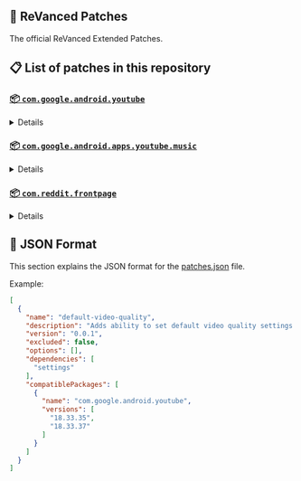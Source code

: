 ## 🧩 ReVanced Patches

The official ReVanced Extended Patches.

## 📋 List of patches in this repository

### [📦 `com.google.android.youtube`](https://play.google.com/store/apps/details?id=com.google.android.youtube)
<details>

| 💊 Patch | 📜 Description | 🏹 Target Version |
|:--------:|:--------------:|:-----------------:|
| `add-splash-animation` | Adds splash animation, which was removed in YT v18.19.36+. This patch cannot be used with 'custom-branding-icon' patch | 18.33.37 |
| `alternative-thumbnails` | Adds an option to replace video thumbnails with still image captures of the video. | 18.33.37 |
| `bypass-ambient-mode-restrictions` | Bypass ambient mode restrictions in battery saver mode. | 18.33.37 |
| `change-homepage` | Change home page to subscription feed. | 18.33.37 |
| `custom-branding-youtube-name` | Rename the YouTube app to the name specified in options.json. | 18.33.37 |
| `custom-branding-icon-mmt` | Changes the YouTube launcher icon to MMT. | 18.33.37 |
| `custom-branding-icon-revancify-blue` | Changes the YouTube launcher icon to Revancify Blue. | 18.33.37 |
| `custom-branding-icon-revancify-red` | Changes the YouTube launcher icon to Revancify Red. | 18.33.37 |
| `custom-double-tap-length` | Add 'double-tap to seek' value. | 18.33.37 |
| `custom-package-name` | Specifies the package name for YouTube and YT Music in the MicroG build. | all |
| `custom-playback-speed` | Adds more playback speed options. | 18.33.37 |
| `custom-seekbar-color` | Change seekbar color in video player and video thumbnails. | 18.33.37 |
| `default-playback-speed` | Adds ability to set default playback speed settings. | 18.33.37 |
| `default-video-quality` | Adds ability to set default video quality settings. | 18.33.37 |
| `disable-quic-protocol` | Disable CronetEngine's QUIC protocol. | 18.33.37 |
| `disable-shorts-on-startup` | Disables playing YouTube Shorts when launching YouTube. | 18.33.37 |
| `disable-auto-captions` | Disables forced auto captions. | 18.33.37 |
| `disable-haptic-feedback` | Disable haptic feedback when swiping. | 18.33.37 |
| `disable-hdr-video` | Disable HDR video. | 18.33.37 |
| `disable-landscape-mode` | Disable landscape mode when entering fullscreen. | 18.33.37 |
| `disable-pip-notification` | Disable pip notification when you first launch pip mode. | 18.33.37 |
| `enable-compact-controls-overlay` | Enables compact control overlay. | 18.33.37 |
| `enable-debug-logging` | Adds debugging options. | 18.33.37 |
| `enable-external-browser` | Open url outside the app in an external browser. | 18.33.37 |
| `enable-minimized-playback` | Enables minimized and background playback. | 18.33.37 |
| `enable-new-comment-popup-panels` | Enables a new type of comment popup panel in the shorts player. | 18.33.37 |
| `enable-new-splash-animation` | Enables a new type of splash animation. | 18.33.37 |
| `enable-new-thumbnail-preview` | Enables a new type of thumbnail preview. | 18.33.37 |
| `enable-old-quality-layout` | Enables the original quality flyout menu. | 18.33.37 |
| `enable-open-links-directly` | Skips over redirection URLs to external links. | 18.33.37 |
| `enable-seekbar-tapping` | Enables tap-to-seek on the seekbar of the video player. | 18.33.37 |
| `enable-tablet-mini-player` | Enables the tablet mini player layout. | 18.33.37 |
| `enable-tablet-navigation-bar` | Enables the tablet navigation bar. | 18.33.37 |
| `enable-time-stamps-speed` | Add the current playback speed in brackets next to the current time. | 18.33.37 |
| `enable-wide-search-bar` | Replaces the search icon with a wide search bar. This will hide the YouTube logo when active. | 18.33.37 |
| `force-opus-codec` | Forces the OPUS codec for audios. | 18.33.37 |
| `force-vp9-codec` | Forces the VP9 codec for videos. | 18.33.37 |
| `force-hide-player-button-background` | Force hides the background from the video player buttons. | 18.33.37 |
| `force-premium-heading` | Forces premium heading on the homepage. | 18.33.37 |
| `header-switch` | Add switch to change header. | 18.33.37 |
| `hide-account-menu` | Hide account menu elements. | 18.33.37 |
| `hide-auto-player-popup-panels` | Hide automatic popup panels (playlist or live chat) on video player. | 18.33.37 |
| `hide-autoplay-button` | Hides the autoplay button in the video player. | 18.33.37 |
| `hide-autoplay-preview` | Hides the autoplay preview container in the fullscreen. | 18.33.37 |
| `hide-button-container` | Adds the options to hide action buttons under a video. | 18.33.37 |
| `hide-captions-button` | Hides the captions button in the video player. | 18.33.37 |
| `hide-cast-button` | Hides the cast button in the video player. | 18.33.37 |
| `hide-category-bar` | Hides the category bar in video feeds. | 18.33.37 |
| `hide-channel-avatar-section` | Hides the channel avatar section of the subscription feed. | 18.33.37 |
| `hide-channel-watermark` | Hides creator's watermarks on videos. | 18.33.37 |
| `hide-collapse-button` | Hides the collapse button in the video player. | 18.33.37 |
| `hide-comment-component` | Hides components related to comments. | 18.33.37 |
| `hide-crowdfunding-box` | Hides the crowdfunding box between the player and video description. | 18.33.37 |
| `hide-description-components` | Hides description components. | 18.33.37 |
| `hide-double-tap-overlay-filter` | Hides the double tap dark filter layer. | 18.33.37 |
| `hide-end-screen-cards` | Hides the suggested video cards at the end of a video in fullscreen. | 18.33.37 |
| `hide-end-screen-overlay` | Hide end screen overlay on swipe controls. | 18.33.37 |
| `hide-feed-flyout-panel` | Hides feed flyout panel components. | 18.33.37 |
| `hide-filmstrip-overlay` | Hide filmstrip overlay on swipe controls. | 18.33.37 |
| `hide-floating-microphone` | Hides the floating microphone button which appears in search. | 18.33.37 |
| `hide-fullscreen-panels` | Hides video description and comments panel in fullscreen view. | 18.33.37 |
| `hide-general-ads` | Hides general ads. | 18.33.37 |
| `hide-handle` | Hides the handle in the account switcher. | 18.33.37 |
| `hide-info-cards` | Hides info-cards in videos. | 18.33.37 |
| `hide-latest-videos-button` | Hides latest videos button in home feed. | 18.33.37 |
| `hide-layout-components` | Hides general layout components. | 18.33.37 |
| `hide-load-more-button` | Hides the button under videos that loads similar videos. | 18.33.37 |
| `hide-mix-playlists` | Hides mix playlists from home feed and video player. | 18.33.37 |
| `hide-music-button` | Hides the YouTube Music button in the video player. | 18.33.37 |
| `hide-navigation-buttons` | Adds options to hide or change navigation buttons. | 18.33.37 |
| `hide-navigation-label` | Hide navigation bar labels. | 18.33.37 |
| `hide-player-button-background` | Hide player button background. | 18.33.37 |
| `hide-player-flyout-panel` | Hides player flyout panel components. | 18.33.37 |
| `hide-player-overlay-filter` | Hides the dark filter layer from the player's background. | 18.33.37 |
| `hide-previous-next-button` | Hides the previous and next button in the player controller. | 18.33.37 |
| `hide-quick-actions` | Adds the options to hide quick actions components in the fullscreen. | 18.33.37 |
| `hide-seek-message` | Hides the 'Slide left or right to seek' message container. | 18.33.37 |
| `hide-seekbar` | Hides the seekbar in video player and video thumbnails. | 18.33.37 |
| `hide-shorts-components` | Hides other Shorts components. | 18.33.37 |
| `hide-snack-bar` | Hides the snack bar action popup. | 18.33.37 |
| `hide-speed-overlay` | Hide speed overlay in player. | 18.33.37 |
| `hide-suggested-actions` | Hide the suggested actions bar inside the player. | 18.33.37 |
| `hide-suggested-video-overlay` | Hide the suggested video overlay to play next. | 18.33.37 |
| `hide-suggestions-shelf` | Hides the suggestions shelf. | 18.33.37 |
| `hide-time-stamp` | Hides timestamp in video player. | 18.33.37 |
| `hide-tooltip-content` | Hides the tooltip box that appears on first install. | 18.33.37 |
| `hide-trending-searches` | Hide trending searches in the search bar. | 18.33.37 |
| `hide-video-ads` | Hides ads in the video player. | 18.33.37 |
| `language-switch` | Add language switch toggle. | 18.33.37 |
| `layout-switch` | Tricks the dpi to use some tablet/phone layouts. | 18.33.37 |
| `materialyou` | Enables MaterialYou theme for Android 12+ | 18.33.37 |
| `microg-support` | Allows ReVanced to run without root and under a different package name with MicroG. | 18.33.37 |
| `optimize-resource` | Removes duplicate resources from YouTube. | 18.33.37 |
| `overlay-buttons` | Add overlay buttons to the player. | 18.33.37 |
| `return-youtube-dislike` | Shows the dislike count of videos using the Return YouTube Dislike API. | 18.33.37 |
| `settings` | Applies mandatory patches to implement ReVanced settings into the application. | 18.33.37 |
| `sponsorblock` | Integrates SponsorBlock which allows skipping video segments such as sponsored content. | 18.33.37 |
| `spoof-app-version` | Tricks YouTube into thinking, you are running an older version of the app. One of the side effects also includes restoring the old UI. | 18.33.37 |
| `spoof-player-parameters` | Spoofs player parameters to prevent playback issues. | 18.33.37 |
| `swipe-controls` | Adds volume and brightness swipe controls. | 18.33.37 |
| `theme` | Change the app's theme to the values specified in options.json. | 18.33.37 |
| `translations` | Add Crowdin translations for YouTube. | 18.33.37 |
</details>

### [📦 `com.google.android.apps.youtube.music`](https://play.google.com/store/apps/details?id=com.google.android.apps.youtube.music)
<details>

| 💊 Patch | 📜 Description | 🏹 Target Version |
|:--------:|:--------------:|:-----------------:|
| `amoled` | Applies pure black theme in flyout panels. | all |
| `background-play` | Enables playing music in the background. | all |
| `bitrate-default-value` | Set the audio quality to "Always High" when you first install the app. | all |
| `certificate-spoof` | Spoofs the YouTube Music certificate for Android Auto. | all |
| `custom-branding-music-name` | Rename the YouTube Music app to the name specified in options.json. | all |
| `custom-branding-icon-mmt` | Changes the YouTube Music launcher icon to MMT. | all |
| `custom-branding-icon-revancify-blue` | Changes the YouTube Music launcher icon to Revancify Blue. | all |
| `custom-branding-icon-revancify-red` | Changes the YouTube Music launcher icon to Revancify Red. | all |
| `custom-package-name` | Specifies the package name for YouTube and YT Music in the MicroG build. | all |
| `disable-auto-captions` | Disables forced auto captions. | all |
| `enable-black-navigation-bar` | Sets the navigation bar color to black. | all |
| `enable-color-match-player` | Matches the color of the mini player and the fullscreen player. | all |
| `enable-compact-dialog` | Enable compact dialog on phone. | all |
| `enable-custom-filter` | Enables custom filter to hide layout components. | all |
| `enable-debug-logging` | Adds debugging options. | all |
| `enable-force-minimized-player` | Permanently keep player minimized even if another track is played. | all |
| `enable-force-shuffle` | Enable force shuffle even if another track is played. | all |
| `enable-landscape-mode` | Enables entry into landscape mode by screen rotation on the phone. | all |
| `enable-minimized-playback` | Enables minimized playback on Kids music. | all |
| `enable-new-layout` | Enable new player layouts. (YT Music v5.47.51+) | all |
| `enable-old-style-miniplayer` | Return the miniplayers to old style. (for YT Music v5.55.53+) | all |
| `enable-opus-codec` | Enable opus codec when playing audio. | all |
| `enable-sleep-timer` | Add sleep timer to flyout menu. | all |
| `enable-zen-mode` | Adds a grey tint to the video player to reduce eye strain. | all |
| `exclusive-audio-playback` | Enables the option to play music without video. | all |
| `hide-button-shelf` | Hides the button shelf from homepage and explorer. | all |
| `hide-carousel-shelf` | Hides the carousel shelf from homepage and explorer. | all |
| `hide-cast-button` | Hides the cast button in the video player and header. | all |
| `hide-category-bar` | Hides the music category bar at the top of the homepage. | all |
| `hide-channel-guidelines` | Hides channel guidelines at the top of comments. | all |
| `hide-get-premium` | Hides "Get Premium" label from the account menu. | all |
| `hide-music-ads` | Hides ads before playing a music. | all |
| `hide-navigation-label` | Hide navigation bar labels. | all |
| `hide-new-playlist-button` | Hide the "New playlist" button in the library. | all |
| `hide-playlist-card` | Hides the playlist card from homepage. | all |
| `hide-taste-builder` | Hides the "Tell us which artists you like" card from homepage. | all |
| `hide-upgrade-button` | Hides upgrade button from navigation bar and hide upgrade banner from homepage. | all |
| `microg-support` | Allows ReVanced Music to run without root and under a different package name with MicroG. | all |
| `optimize-resource` | Remove unnecessary resources. | all |
| `remember-video-quality` | Save the video quality value whenever you change the video quality. | all |
| `settings` | Adds settings for ReVanced to YouTube Music. | all |
| `share-button-hook` | Replace share button with external download button. | all |
| `spoof-app-version` | Spoof the YouTube Music client version. | all |
| `translations` | Add Crowdin translations for YouTube Music. | all |
</details>

### [📦 `com.reddit.frontpage`](https://play.google.com/store/apps/details?id=com.reddit.frontpage)
<details>

| 💊 Patch | 📜 Description | 🏹 Target Version |
|:--------:|:--------------:|:-----------------:|
| `disable-screenshot-popup` | Disables the popup that shows up when taking a screenshot. | all |
| `hide-ads` | Hides ads from the Reddit. | all |
| `hide-navigation-buttons` | Hide buttons at navigation bar. | all |
| `hide-place-button` | Hide r/place button in toolbar. | all |
| `open-links-directly` | Skips over redirection URLs to external links. | all |
| `open-links-externally` | Open links outside of the app directly in your browser. | all |
| `premium-icon` | Unlocks premium icons. | all |
| `reddit-settings` | Adds ReVanced settings to Reddit. | all |
| `sanitize-sharing-links` | Removes (tracking) query parameters from the URLs when sharing links. | all |
</details>



## 📝 JSON Format

This section explains the JSON format for the [patches.json](patches.json) file.

Example:

```json
[
  {
    "name": "default-video-quality",
    "description": "Adds ability to set default video quality settings.",
    "version": "0.0.1",
    "excluded": false,
    "options": [],
    "dependencies": [
      "settings"
    ],
    "compatiblePackages": [
      {
        "name": "com.google.android.youtube",
        "versions": [
          "18.33.35",
          "18.33.37"
        ]
      }
    ]
  }
]
```
